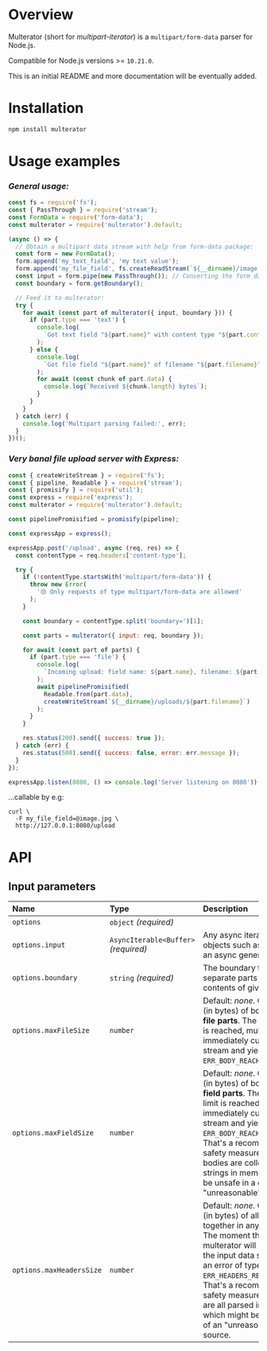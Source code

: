 # Overview

Multerator (short for _multipart-iterator_) is a `multipart/form-data` parser for Node.js.

Compatible for Node.js versions >= `10.21.0`.

This is an initial README and more documentation will be eventually added.

# Installation

```sh
npm install multerator
```

# Usage examples

### _General usage:_

```js
const fs = require('fs');
const { PassThrough } = require('stream');
const FormData = require('form-data');
const multerator = require('multerator').default;

(async () => {
  // Obtain a multipart data stream with help from form-data package:
  const form = new FormData();
  form.append('my_text_field', 'my text value');
  form.append('my_file_field', fs.createReadStream(`${__dirname}/image.jpg`));
  const input = form.pipe(new PassThrough()); // Converting the form data instance into a normalized Node.js stream, which is async-iteration-friendly as required for multerator's input
  const boundary = form.getBoundary();

  // Feed it to multerator:
  try {
    for await (const part of multerator({ input, boundary })) {
      if (part.type === 'text') {
        console.log(
          `Got text field "${part.name}" with content type "${part.contentType}" and value "${part.data}"`
        );
      } else {
        console.log(
          `Got file field "${part.name}" of filename "${part.filename}" with content type "${part.contentType}" and incoming data chunks:`
        );
        for await (const chunk of part.data) {
          console.log(`Received ${chunk.length} bytes`);
        }
      }
    }
  } catch (err) {
    console.log('Multipart parsing failed:', err);
  }
})();
```

### _Very banal file upload server with Express:_

```js
const { createWriteStream } = require('fs');
const { pipeline, Readable } = require('stream');
const { promisify } = require('util');
const express = require('express');
const multerator = require('multerator').default;

const pipelinePromisified = promisify(pipeline);

const expressApp = express();

expressApp.post('/upload', async (req, res) => {
  const contentType = req.headers['content-type'];

  try {
    if (!contentType.startsWith('multipart/form-data')) {
      throw new Error(
        '😢 Only requests of type multipart/form-data are allowed'
      );
    }

    const boundary = contentType.split('boundary=')[1];

    const parts = multerator({ input: req, boundary });

    for await (const part of parts) {
      if (part.type === 'file') {
        console.log(
          `Incoming upload: field name: ${part.name}, filename: ${part.filename}, content type: ${part.contentType}`
        );
        await pipelinePromisified(
          Readable.from(part.data),
          createWriteStream(`${__dirname}/uploads/${part.filename}`)
        );
      }
    }

    res.status(200).send({ success: true });
  } catch (err) {
    res.status(500).send({ success: false, error: err.message });
  }
});

expressApp.listen(8080, () => console.log('Server listening on 8080'));
```

...callable by e.g:

```shell
curl \
  -F my_file_field=@image.jpg \
  http://127.0.0.1:8080/upload
```

# API

## Input parameters
| Name | Type | Description |
| :--- | :--- | :--- |
| `options` | `object` _(required)_ | |
| `options.input` | `AsyncIterable<Buffer>`  _(required)_ | Any async iterable of `Buffer` objects such as a Node stream, an async generator and etc. |
| `options.boundary` | `string` _(required)_ | The boundary token by which to separate parts across the contents of given `options.input`. |
| `options.maxFileSize` | `number` | Default: _none_. Optional size limit (in bytes) of body of individual __file parts__. The moment this limit is reached, multerator will immediately cut the input data stream and yield an error of type `ERR_BODY_REACHED_SIZE_LIMIT`. |
| `options.maxFieldSize` | `number` | Default: _none_. Optional size limit (in bytes) of body of individual __field parts__. The moment this limit is reached, multerator will immediately cut the input data stream and yield an error of type `ERR_BODY_REACHED_SIZE_LIMIT`. That's a recommended general safety measure as field part bodies are collected as complete strings in memory which might be unsafe in a case of an "unreasonable" data source. |
| `options.maxHeadersSize` | `number` | Default: _none_. Optional size limit (in bytes) of all the headers together in any individual part. The moment this limit is reached, multerator will immediately cut the input data stream and yield an error of type `ERR_HEADERS_REACHED_SIZE_LIMIT`. That's a recommended general safety measure as part headers are all parsed into memory which might be unsafe in a case of an "unreasonable" data source. |
